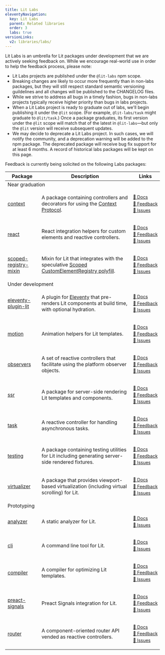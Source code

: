 ```yaml
---
title: Lit Labs
eleventyNavigation:
  key: Lit Labs
  parent: Related libraries
  order: 3
  labs: true
versionLinks:
  v2: libraries/labs/
---
```


Lit Labs is an umbrella for Lit packages under development that we are actively seeking feedback on. While we encourage real-world use in order to help the feedback process, please note:

- Lit Labs projects are published under the `@lit-labs` npm scope.
- Breaking changes are likely to occur more frequently than in non-labs packages, but they will still respect standard semantic versioning guildelines and all changes will be published to the CHANGELOG files.
- While we strive to address all bugs in a timely fashion, bugs in non-labs projects typically receive higher priority than bugs in labs projects.
- When a Lit Labs project is ready to graduate out of labs, we'll begin publishing it under the `@lit` scope. (For example, `@lit-labs/task` might graduate to `@lit/task`.) Once a package graduates, its first version under the `@lit` scope will match that of the latest in `@lit-labs`—but only the `@lit` version will receive subsequent updates.
- We may decide to deprecate a Lit Labs project. In such cases, we will notify the community, and a deprecation warning will be added to the npm package. The deprecated package will receive bug fix support for at least 6 months. A record of historical labs packages will be kept on this page.

Feedback is currently being solicited on the following Labs packages:

<style>
  .labs-table-links {
    font-size: 0.9em;
    line-height: 1.5;
  }
</style>

<table class="directory">
<thead><tr><th>Package</th><th>Description</th><th>Links</th></tr></thead>
<tbody>
<tr class="subheading"><td colspan=3>Near graduation</td></tr>
<tr>
<td>

[context](https://www.npmjs.com/package/@lit-labs/context)

</td>
<td>

A package containing controllers and decorators for using the [Context Protocol](https://github.com/webcomponents-cg/community-protocols/blob/main/proposals/context.md).

</td>
<td class="labs-table-links">

[📄&nbsp;Docs](/docs/v3/data/context/ "Docs")<br>[💬&nbsp;Feedback](https://github.com/lit/lit/discussions/3302 "Feedback")<br>[🐞&nbsp;Issues](https://github.com/lit/lit/issues?q=is%3Aissue+is%3Aopen+in%3Atitle+%5Blabs%2Fcontext%5D "Issues")

</td>
</tr>

<tr>
<td>

[react](https://www.npmjs.com/package/@lit-labs/react)

</td>
<td>React integration helpers for custom elements and reactive controllers.</td>
<td class="labs-table-links">

[📄&nbsp;Docs](https://github.com/lit/lit/tree/main/packages/labs/react#readme "Docs")<br>[💬&nbsp;Feedback](https://github.com/lit/lit/discussions/3358 "Feedback")<br>[🐞&nbsp;Issues](https://github.com/lit/lit/issues?q=is%3Aissue+is%3Aopen+in%3Atitle+%5Blabs%2Freact%5D "Issues")

</td>
</tr>

<tr>
<td>

[scoped-registry-mixin](https://www.npmjs.com/package/@lit-labs/scoped-registry-mixin)

</td>
<td>

Mixin for Lit that integrates with the speculative [Scoped CustomElementRegistry polyfill](https://github.com/webcomponents/polyfills/tree/master/packages/scoped-custom-element-registry).

</td>
<td class="labs-table-links">

[📄&nbsp;Docs](https://github.com/lit/lit/tree/main/packages/labs/scoped-registry-mixin#readme "Docs")<br>[💬&nbsp;Feedback](https://github.com/lit/lit/discussions/3364 "Feedback")<br>[🐞&nbsp;Issues](https://github.com/lit/lit/issues?q=is%3Aissue+is%3Aopen+in%3Atitle+%5Blabs%2Fscoped-registry-mixin%5D "Issues")

</td>
</tr>

<tr class="subheading"><td colspan=3>Under development</td></tr>

<tr>
<td>

[eleventy-plugin-lit](https://www.npmjs.com/package/@lit-labs/eleventy-plugin-lit)

</td>
<td>

A plugin for [Eleventy](https://www.11ty.dev) that pre-renders Lit components at build time, with optional hydration.

</td>
<td class="labs-table-links">

[📄&nbsp;Docs](https://github.com/lit/lit/tree/main/packages/labs/eleventy-plugin-lit#readme "Docs")<br>[💬&nbsp;Feedback](https://github.com/lit/lit/discussions/3356 "Feedback")<br>[🐞&nbsp;Issues](https://github.com/lit/lit/issues?q=is%3Aissue+is%3Aopen+in%3Atitle+%5Blabs%2Feleventy-plugin-lit%5D "Issues")

</td>
</tr>

<tr>
<td>

[motion](https://www.npmjs.com/package/@lit-labs/motion)

</td>
<td>Animation helpers for Lit templates.</td>
<td class="labs-table-links">

[📄&nbsp;Docs](https://github.com/lit/lit/tree/main/packages/labs/motion#readme "Docs")<br>[💬&nbsp;Feedback](https://github.com/lit/lit/discussions/3351 "Feedback")<br>[🐞&nbsp;Issues](https://github.com/lit/lit/issues?q=is%3Aissue+is%3Aopen+in%3Atitle+%5Blabs%2Fmotion%5D "Issues")

</td>
</tr>

<tr>
<td>

[observers](https://www.npmjs.com/package/@lit-labs/observers)

</td>
<td>A set of reactive controllers that facilitate using the platform observer objects.</td>
<td class="labs-table-links">

[📄&nbsp;Docs](https://github.com/lit/lit/tree/main/packages/labs/observers#readme "Docs")<br>[💬&nbsp;Feedback](https://github.com/lit/lit/discussions/3355 "Feedback")<br>[🐞&nbsp;Issues](https://github.com/lit/lit/issues?q=is%3Aissue+is%3Aopen+in%3Atitle+%5Blabs%2Fobservers%5D "Issues")

</td>
</tr>

<tr>
<td>

[ssr](https://www.npmjs.com/package/@lit-labs/ssr)

</td>
<td>A package for server-side rendering Lit templates and components.</td>
<td class="labs-table-links">

[📄&nbsp;Docs](/docs/v3/ssr/overview "Docs")<br>[💬&nbsp;Feedback](https://github.com/lit/lit/discussions/3353 "Feedback")<br>[🐞&nbsp;Issues](https://github.com/lit/lit/issues?q=is%3Aissue+is%3Aopen+in%3Atitle+%5Blabs%2Fssr%5D "Issues")

</td>
</tr>

<tr>
<td>

[task](https://www.npmjs.com/package/@lit-labs/task)

</td>
<td>A reactive controller for handling asynchronous tasks.</td>
<td class="labs-table-links">

[📄&nbsp;Docs](https://github.com/lit/lit/tree/main/packages/labs/task#readme "Docs")<br>[💬&nbsp;Feedback](https://github.com/lit/lit/discussions/3361 "Feedback")<br>[🐞&nbsp;Issues](https://github.com/lit/lit/issues?q=is%3Aissue+is%3Aopen+in%3Atitle+%5Blabs%2Ftask%5D "Issues")

</td>
</tr>

<tr>
<td>

[testing](https://www.npmjs.com/package/@lit-labs/testing)

</td>
<td>A package containing testing utilities for Lit including generating server-side rendered fixtures.</td>
<td class="labs-table-links">

[📄&nbsp;Docs](https://github.com/lit/lit/tree/main/packages/labs/testing#readme "Docs")<br>[💬&nbsp;Feedback](https://github.com/lit/lit/discussions/3359 "Feedback")<br>[🐞&nbsp;Issues](https://github.com/lit/lit/issues?q=is%3Aissue+is%3Aopen+in%3Atitle+%5Blabs%2Ftesting%5D "Issues")

</td>
</tr>

<tr>
<td>

[virtualizer](https://www.npmjs.com/package/@lit-labs/virtualizer)

</td>
<td>A package that provides viewport-based virtualization (including virtual scrolling) for Lit.</td>
<td class="labs-table-links">

[📄&nbsp;Docs](https://github.com/lit/lit/tree/main/packages/labs/virtualizer#readme "Docs")<br>[💬&nbsp;Feedback](https://github.com/lit/lit/discussions/3362 "Feedback")<br>[🐞&nbsp;Issues](https://github.com/lit/lit/issues?q=is%3Aissue+is%3Aopen+in%3Atitle+%5Blabs%2Fvirtualizer%5D "Issues")

</td>
</tr>

<tr class="subheading"><td colspan=3>Prototyping</td></tr>

<tr>
<td>

[analyzer](https://www.npmjs.com/package/@lit-labs/analyzer)

</td>
<td>A static analyzer for Lit.</td>
<td class="labs-table-links">

[📄&nbsp;Docs](https://github.com/lit/lit/tree/main/packages/labs/analyzer#readme "Docs")<br>[🐞&nbsp;Issues](https://github.com/lit/lit/issues?q=is%3Aissue+is%3Aopen+in%3Atitle+%5Blabs%2Fanalyzer%5D "Issues")

</td>
</tr>

<tr>
<td>

[cli](https://www.npmjs.com/package/@lit-labs/cli)

</td>
<td>A command line tool for Lit.</td>
<td class="labs-table-links">

[📄&nbsp;Docs](https://github.com/lit/lit/tree/main/packages/labs/cli#readme "Docs")<br>[🐞&nbsp;Issues](https://github.com/lit/lit/issues?q=is%3Aissue+is%3Aopen+in%3Atitle+%5Blabs%2Fcli%5D "Issues")

</td>
</tr>

<tr>
<td>

[compiler](https://www.npmjs.com/package/@lit-labs/compiler)

</td>
<td>A compiler for optimizing Lit templates.</td>
<td class="labs-table-links">

[📄&nbsp;Docs](https://github.com/lit/lit/tree/main/packages/labs/compiler#readme "Docs")<br>[💬&nbsp;Feedback](https://github.com/lit/lit/discussions/4117 "Feedback")<br>[🐞&nbsp;Issues](https://github.com/lit/lit/issues?q=is%3Aissue+is%3Aopen+in%3Atitle+%5Blabs%2Fcompiler%5D "Issues")

</td>
</tr>

<tr>
<td>

[preact-signals](https://www.npmjs.com/package/@lit-labs/preact-signals)

</td>
<td>Preact Signals integration for Lit.</td>
<td class="labs-table-links">

[📄&nbsp;Docs](https://github.com/lit/lit/tree/3.0/packages/labs/preact-signals#readme "Docs")<br>[💬&nbsp;Feedback](https://github.com/lit/lit/discussions/4115 "Feedback")<br>[🐞&nbsp;Issues](https://github.com/lit/lit/issues?q=is%3Aissue+is%3Aopen+in%3Atitle+%5Blabs%2Fpreact-signals%5D "Issues")

</td>
</tr>

<tr>
<td>

[router](https://www.npmjs.com/package/@lit-labs/router)

</td>
<td>A component-oriented router API vended as reactive controllers.</td>
<td class="labs-table-links">

[📄&nbsp;Docs](https://github.com/lit/lit/tree/main/packages/labs/router#readme "Docs")<br>[💬&nbsp;Feedback](https://github.com/lit/lit/discussions/3354 "Feedback")<br>[🐞&nbsp;Issues](https://github.com/lit/lit/issues?q=is%3Aissue+is%3Aopen+in%3Atitle+%5Blabs%2Frouter%5D "Issues")

</td>
</tr>

</tbody>
</table>
